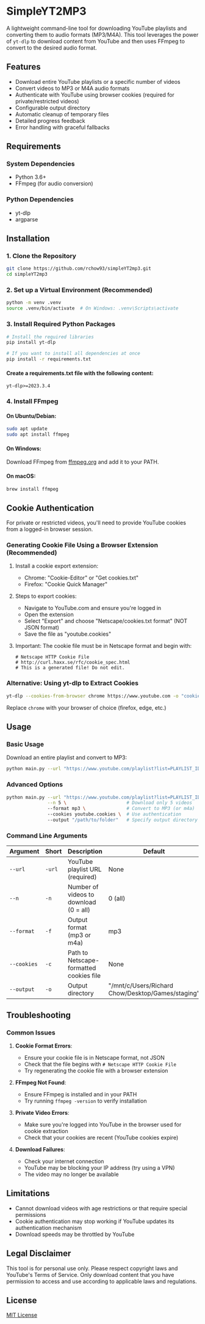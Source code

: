 # SimpleYT2MP3

A lightweight command-line tool for downloading YouTube playlists and converting them to audio formats (MP3/M4A). This tool leverages the power of `yt-dlp` to download content from YouTube and then uses FFmpeg to convert to the desired audio format.

## Features

- Download entire YouTube playlists or a specific number of videos
- Convert videos to MP3 or M4A audio formats
- Authenticate with YouTube using browser cookies (required for private/restricted videos)
- Configurable output directory
- Automatic cleanup of temporary files
- Detailed progress feedback
- Error handling with graceful fallbacks

## Requirements

### System Dependencies

- Python 3.6+
- FFmpeg (for audio conversion)

### Python Dependencies

- yt-dlp
- argparse

## Installation

### 1. Clone the Repository

```bash
git clone https://github.com/rchow93/simpleYT2mp3.git
cd simpleYT2mp3
```

### 2. Set up a Virtual Environment (Recommended)

```bash
python -m venv .venv
source .venv/bin/activate  # On Windows: .venv\Scripts\activate
```

### 3. Install Required Python Packages

```bash
# Install the required libraries
pip install yt-dlp

# If you want to install all dependencies at once
pip install -r requirements.txt
```

#### Create a requirements.txt file with the following content:

```
yt-dlp>=2023.3.4
```

### 4. Install FFmpeg

#### On Ubuntu/Debian:
```bash
sudo apt update
sudo apt install ffmpeg
```

#### On Windows:
Download FFmpeg from [ffmpeg.org](https://ffmpeg.org/download.html) and add it to your PATH.

#### On macOS:
```bash
brew install ffmpeg
```

## Cookie Authentication

For private or restricted videos, you'll need to provide YouTube cookies from a logged-in browser session.

### Generating Cookie File Using a Browser Extension (Recommended)

1. Install a cookie export extension:
   - Chrome: "Cookie-Editor" or "Get cookies.txt"
   - Firefox: "Cookie Quick Manager"

2. Steps to export cookies:
   - Navigate to YouTube.com and ensure you're logged in
   - Open the extension
   - Select "Export" and choose "Netscape/cookies.txt format" (NOT JSON format)
   - Save the file as "youtube.cookies"

3. Important: The cookie file must be in Netscape format and begin with:
   ```
   # Netscape HTTP Cookie File
   # http://curl.haxx.se/rfc/cookie_spec.html
   # This is a generated file! Do not edit.
   ```

### Alternative: Using yt-dlp to Extract Cookies

```bash
yt-dlp --cookies-from-browser chrome https://www.youtube.com -o "cookies.txt"
```

Replace `chrome` with your browser of choice (firefox, edge, etc.)

## Usage

### Basic Usage

Download an entire playlist and convert to MP3:

```bash
python main.py --url "https://www.youtube.com/playlist?list=PLAYLIST_ID"
```

### Advanced Options

```bash
python main.py --url "https://www.youtube.com/playlist?list=PLAYLIST_ID" \
               --n 5 \                      # Download only 5 videos
               --format mp3 \               # Convert to MP3 (or m4a)
               --cookies youtube.cookies \  # Use authentication
               --output "/path/to/folder"   # Specify output directory
```

### Command Line Arguments

| Argument             | Short | Description                                       | Default                                   |
|----------------------|-------|---------------------------------------------------|-------------------------------------------|
| `--url`              | `-url`| YouTube playlist URL (required)                   | None                                      |
| `--n`                | `-n`  | Number of videos to download (0 = all)            | 0 (all)                                   |
| `--format`           | `-f`  | Output format (mp3 or m4a)                        | mp3                                       |
| `--cookies`          | `-c`  | Path to Netscape-formatted cookies file           | None                                      |
| `--output`           | `-o`  | Output directory                                  | "/mnt/c/Users/Richard Chow/Desktop/Games/staging" |

## Troubleshooting

### Common Issues

1. **Cookie Format Errors**:
   - Ensure your cookie file is in Netscape format, not JSON
   - Check that the file begins with `# Netscape HTTP Cookie File`
   - Try regenerating the cookie file with a browser extension

2. **FFmpeg Not Found**:
   - Ensure FFmpeg is installed and in your PATH
   - Try running `ffmpeg -version` to verify installation

3. **Private Video Errors**:
   - Make sure you're logged into YouTube in the browser used for cookie extraction
   - Check that your cookies are recent (YouTube cookies expire)

4. **Download Failures**:
   - Check your internet connection
   - YouTube may be blocking your IP address (try using a VPN)
   - The video may no longer be available

## Limitations

- Cannot download videos with age restrictions or that require special permissions
- Cookie authentication may stop working if YouTube updates its authentication mechanism
- Download speeds may be throttled by YouTube

## Legal Disclaimer

This tool is for personal use only. Please respect copyright laws and YouTube's Terms of Service. Only download content that you have permission to access and use according to applicable laws and regulations.

## License

[MIT License](LICENSE)
